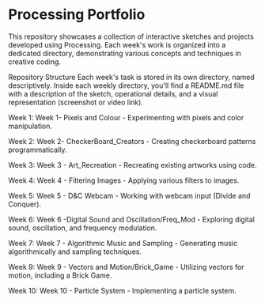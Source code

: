 # Processing Portfolio


This repository showcases a collection of interactive sketches and projects developed using Processing. Each week's work is organized into a dedicated directory, demonstrating various concepts and techniques in creative coding.

Repository Structure
Each week's task is stored in its own directory, named descriptively. Inside each weekly directory, you'll find a README.md file with a description of the sketch, operational details, and a visual representation (screenshot or video link).

Week 1: Week 1- Pixels and Colour - Experimenting with pixels and color manipulation.


Week 2: Week 2- CheckerBoard_Creators - Creating checkerboard patterns programmatically.


Week 3: Week 3 - Art_Recreation - Recreating existing artworks using code.


Week 4: Week 4 - Filtering Images - Applying various filters to images.


Week 5: Week 5 - D&C Webcam - Working with webcam input (Divide and Conquer).


Week 6: Week 6 -Digital Sound and Oscillation/Freq_Mod - Exploring digital sound, oscillation, and frequency modulation.


Week 7: Week 7 - Algorithmic Music and Sampling - Generating music algorithmically and sampling techniques.


Week 9: Week 9 - Vectors and Motion/Brick_Game - Utilizing vectors for motion, including a Brick Game.


Week 10: Week 10 - Particle System - Implementing a particle system.
